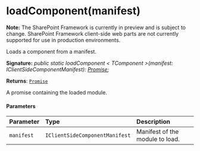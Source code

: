 # loadComponent(manifest)
**Note:** The SharePoint Framework is currently in preview and is subject to change. SharePoint Framework client-side web parts are not currently supported for use in production environments.



Loads a component from a manifest.

**Signature:** _public static loadComponent < TComponent >(manifest: IClientSideComponentManifest): [Promise](../../es6-promise.api/class/promise.md)<TComponent>;_

**Returns**: [`Promise`](../../es6-promise.api/class/promise.md)<TComponent>



A promise containing the loaded module.

#### Parameters


| Parameter	   | Type    | Description |
|:-------------|:---------------|:------------|
| `manifest`    | `IClientSideComponentManifest` | Manifest of the module to load. |


